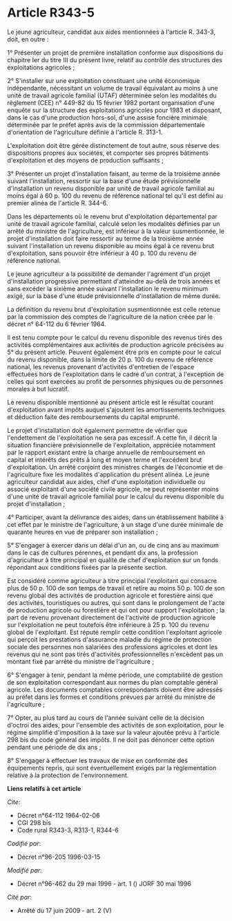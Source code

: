 # Article R343-5

Le jeune agriculteur, candidat aux aides mentionnées à l'article R. 343-3, doit, en outre :

1° Présenter un projet de première installation conforme aux dispositions du chapitre Ier du titre III du présent livre,
relatif au contrôle des structures des exploitations agricoles ;

2° S'installer sur une exploitation constituant une unité économique indépendante, nécessitant un volume de travail
équivalant au moins à une unité de travail agricole familial (UTAF) déterminée selon les modalités du règlement (CEE) n°
449-82 du 15 février 1982 portant organisation d'une enquête sur la structure des exploitations agricoles pour 1983 et
disposant, dans le cas d'une production hors-sol, d'une assise foncière minimale déterminée par le préfet après avis de la
commission départementale d'orientation de l'agriculture définie à l'article R. 313-1.

L'exploitation doit être gérée distinctement de tout autre, sous réserve des dispositions propres aux sociétés, et comporter
ses propres bâtiments d'exploitation et des moyens de production suffisants ;

3° Présenter un projet d'installation faisant, au terme de la troisième année suivant l'installation, ressortir sur la base
d'une étude prévisionnelle d'installation un revenu disponible par unité de travail agricole familial au moins égal à 60 p.
100 du revenu de référence national tel qu'il est défini au premier alinéa de l'article R. 344-6.

Dans les départements où le revenu brut d'exploitation départemental par unité de travail agricole familial, calculé selon
les modalités définies par un arrêté du ministre de l'agriculture, est inférieur à la valeur susmentionnée, le projet
d'installation doit faire ressortir au terme de la troisième année suivant l'installation un revenu disponible au moins égal
à ce revenu brut d'exploitation, sans pouvoir être inférieur à 40 p. 100 du revenu de référence national.

Le jeune agriculteur a la possibilité de demander l'agrément d'un projet d'installation progressive permettant d'atteindre
au-delà de trois années et sans excéder la sixième année suivant l'installation le revenu minimum exigé, sur la base d'une
étude prévisionnelle d'installation de même durée.

La définition du revenu brut d'exploitation susmentionnée est celle retenue par la commission des comptes de l'agriculture de
la nation créée par le décret n° 64-112 du 6 février 1964.

Il est tenu compte pour le calcul du revenu disponible des revenus tirés des activités complémentaires aux activités de
production agricole précisées au 5° du présent article. Peuvent également être pris en compte pour le calcul du revenu
disponible, dans la limite de 20 p. 100 du revenu de référence national, les revenus provenant d'activités d'entretien de
l'espace effectuées hors de l'exploitation dans le cadre d'un contrat, à l'exception de celles qui sont exercées au profit de
personnes physiques ou de personnes morales à but lucratif.

Le revenu disponible mentionné au présent article est le résultat courant d'exploitation avant impôts auquel s'ajoutent les
amortissements techniques et déduction faite des remboursements du capital emprunté.

Le projet d'installation doit également permettre de vérifier que l'endettement de l'exploitation ne sera pas excessif. A
cette fin, il décrit la situation financière prévisionnelle de l'exploitation, appréciée notamment par le rapport existant
entre la charge annuelle de remboursement en capital et intérêts des prêts à long et moyen terme et l'excédent brut
d'exploitation. Un arrêté conjoint des ministres chargés de l'économie et de l'agriculture fixe les modalités d'application
du présent alinéa. Le jeune agriculteur candidat aux aides, chef d'une exploitation individuelle ou associé exploitant d'une
société civile agricole, ne peut représenter moins d'une unité de travail agricole familial pour le calcul du revenu
disponible du projet d'installation ;

4° Participer, avant la délivrance des aides, dans un établissement habilité à cet effet par le ministre de l'agriculture, à
un stage d'une durée minimale de quarante heures en vue de préparer son installation ;

5° S'engager à exercer dans un délai d'un an, ou de cinq ans au maximum dans le cas de cultures pérennes, et pendant dix ans,
la profession d'agriculteur à titre principal en qualité de chef d'exploitation sur un fonds répondant aux conditions fixées
par la présente section.

Est considéré comme agriculteur à titre principal l'exploitant qui consacre plus de 50 p. 100 de son temps de travail et
retire au moins 50 p. 100 de son revenu global des activités de production agricole et forestière ainsi que des activités,
touristiques ou autres, qui sont dans le prolongement de l'acte de production agricole ou forestière et qui ont pour support
l'exploitation ; la part de revenu provenant directement de l'activité de production agricole sur l'exploitation ne peut
toutefois être inférieure à 25 p. 100 du revenu global de l'exploitant. Est réputé remplir cette condition l'exploitant
agricole qui perçoit les prestations d'assurance maladie du régime de protection sociale des personnes non salariées des
professions agricoles et dont les revenus qui ne sont pas tirés d'activités professionnelles n'excèdent pas un montant fixé
par arrêté du ministre de l'agriculture ;

6° S'engager à tenir, pendant la même période, une comptabilité de gestion de son exploitation correspondant aux normes du
plan comptable général agricole. Les documents comptables correspondants doivent être adressés au préfet dans les formes et
conditions prévues par arrêté du ministre de l'agriculture ;

7° Opter, au plus tard au cours de l'année suivant celle de la décision d'octroi des aides, pour l'ensemble des activités de
son exploitation, pour le régime simplifié d'imposition à la taxe sur la valeur ajoutée prévu à l'article 298 bis du code
général des impôts. Il ne doit pas dénoncer cette option pendant une période de dix ans ;

8° S'engager à effectuer les travaux de mise en conformité des équipements repris, qui sont éventuellement exigés par la
réglementation relative à la protection de l'environnement.

**Liens relatifs à cet article**

_Cite_:

  - Décret n°64-112 1964-02-06
  - CGI 298 bis
  - Code rural R343-3, R313-1, R344-6

_Codifié par_:

  - Décret n°96-205 1996-03-15

_Modifié par_:

  - Décret n°96-462 du 29 mai 1996 - art. 1 () JORF 30 mai 1996

_Cité par_:

  - Arrêté du 17 juin 2009 - art. 2 (V)
